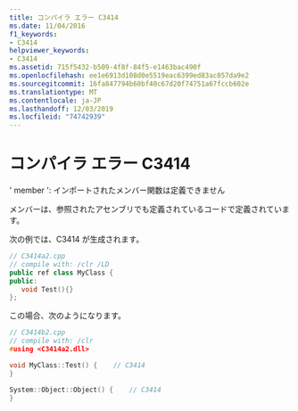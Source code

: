 ```yaml
---
title: コンパイラ エラー C3414
ms.date: 11/04/2016
f1_keywords:
- C3414
helpviewer_keywords:
- C3414
ms.assetid: 715f5432-b509-4f8f-84f5-e1463bac490f
ms.openlocfilehash: ee1e6913d108d0e5519eac6399ed83ac057da9e2
ms.sourcegitcommit: 16fa847794b60bf40c67d20f74751a67fccb602e
ms.translationtype: MT
ms.contentlocale: ja-JP
ms.lasthandoff: 12/03/2019
ms.locfileid: "74742939"
---
```

# <a name="compiler-error-c3414"></a>コンパイラ エラー C3414

' member ': インポートされたメンバー関数は定義できません

メンバーは、参照されたアセンブリでも定義されているコードで定義されています。

次の例では、C3414 が生成されます。

```cpp
// C3414a2.cpp
// compile with: /clr /LD
public ref class MyClass {
public:
   void Test(){}
};
```

この場合、次のようになります。

```cpp
// C3414b2.cpp
// compile with: /clr
#using <C3414a2.dll>

void MyClass::Test() {    // C3414
}

System::Object::Object() {    // C3414
}
```
